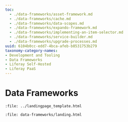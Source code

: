 ```yaml
---
toc:
  - ./data-frameworks/asset-framework.md
  - ./data-frameworks/cache.md
  - ./data-frameworks/data-scopes.md
  - ./data-frameworks/expando-framework.md
  - ./data-frameworks/implementing-an-item-selector.md
  - ./data-frameworks/service-builder.md
  - ./data-frameworks/upgrade-processes.md
uuid: 6104b0cc-edd7-4bca-afeb-b8531753b279
taxonomy-category-names:
- Development and Tooling
- Data Frameworks
- Liferay Self-Hosted
- Liferay PaaS
---
```

# Data Frameworks

```{raw} html
:file: ../landingpage_template.html
```

```{raw} html
:file: data-frameworks/landing.html
```
